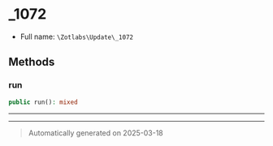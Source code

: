 
# _1072





* Full name: `\Zotlabs\Update\_1072`




## Methods


### run



```php
public run(): mixed
```












***


***
> Automatically generated on 2025-03-18
